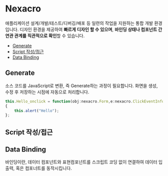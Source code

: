 # Nexacro
애플리케이션 설계/개발/테스트/디버깅/배포 등 일련의 작업을 지원하는 통합 개발 환경입니다. 디자인 환경을 제공하여 **빠르게 디자인 할 수 있으며**, **바인딩 상태나 컴포넌트 간 연관 관계를 직관적으로 확인**할 수 있습니다.

- [Generate](#generate)
- [Script 작성/접근](#script-작성접근)
- [Data Binding](#data-binding)

## Generate
소스 코드를 JavaScript로 변환, 즉 Generate하는 과정이 필요합니다. 화면을 생성, 수정 후 저장하는 시점에 자동으로 처리합니다.


```js
this.Hello_onclick = function(obj:nexacro.Form,e:nexacro.ClickEventInfo)
{
	this.alert("Hello");
};
```

## Script 작성/접근

## Data Binding
바인딩이란, 데이터 컴포넌트와 표현컴포넌트를 스크립트 코딩 없이 연결하여 데이터 입출력, 혹은 컴포너트를 동작시킵니다.






















